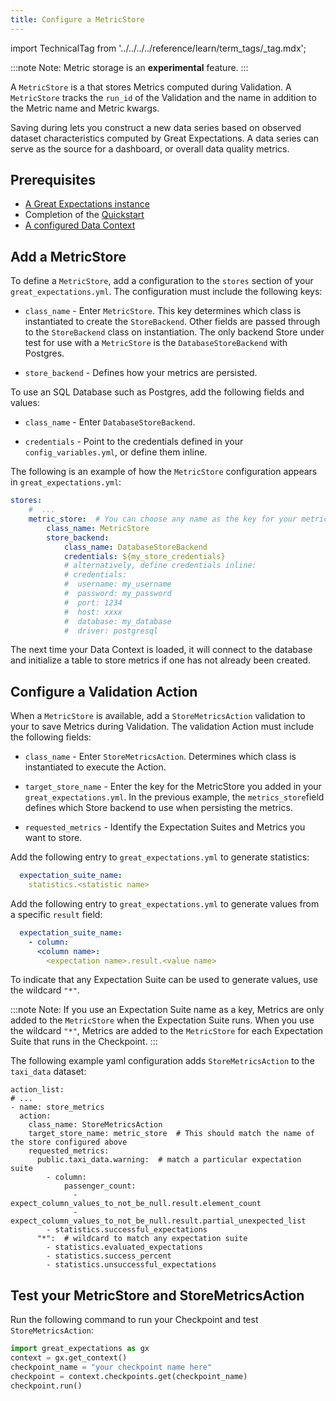 ```yaml
---
title: Configure a MetricStore
---
```

import TechnicalTag from '../../../../reference/learn/term_tags/_tag.mdx';

:::note Note:
Metric storage is an **experimental** feature.
:::

A `MetricStore` is a <TechnicalTag tag="store" text="Store" /> that stores Metrics computed during Validation. A `MetricStore` tracks the `run_id` of the Validation and the <TechnicalTag tag="expectation_suite" text="Expectation Suite" /> name in addition to the Metric name and Metric kwargs.

Saving <TechnicalTag tag="metric" text="Metrics" /> during <TechnicalTag tag="validation" text="Validation" /> lets you construct a new data series based on observed dataset characteristics computed by Great Expectations. A data series can serve as the source for a dashboard, or overall data quality metrics.

## Prerequisites

- [A Great Expectations instance](/oss/guides/setup/setup_overview.md)
- Completion of the [Quickstart](/oss/tutorials/quickstart.md)
- [A configured Data Context](/oss/guides/setup/configuring_data_contexts/instantiating_data_contexts/instantiate_data_context.md)

## Add a MetricStore

To define a `MetricStore`, add a <TechnicalTag tag="metric_store" text="Metric Store" /> configuration to the `stores` section of your `great_expectations.yml`. The configuration must include the following keys:

- `class_name` - Enter `MetricStore`. This key determines which class is instantiated to create the `StoreBackend`. Other fields are passed through to the `StoreBackend` class on instantiation. The only backend Store under test for use with a `MetricStore` is the `DatabaseStoreBackend` with Postgres.

- `store_backend` - Defines how your metrics are persisted. 

To use an SQL Database such as Postgres, add the following fields and values: 

- `class_name` - Enter `DatabaseStoreBackend`. 

- `credentials` - Point to the credentials defined in your `config_variables.yml`, or define them inline.

The following is an example of how the `MetricStore` configuration appears in `great_expectations.yml`:

```yaml
stores:
    #  ...
    metric_store:  # You can choose any name as the key for your metric store
        class_name: MetricStore
        store_backend:
            class_name: DatabaseStoreBackend
            credentials: ${my_store_credentials}
            # alternatively, define credentials inline:
            # credentials:
            #  username: my_username
            #  password: my_password
            #  port: 1234
            #  host: xxxx
            #  database: my_database
            #  driver: postgresql
```

The next time your Data Context is loaded, it will connect to the database and initialize a table to store metrics if one has not already been created.

## Configure a Validation Action

When a `MetricStore` is available, add a `StoreMetricsAction` validation <TechnicalTag tag="action" text="Action" /> to your <TechnicalTag tag="checkpoint" text="Checkpoint" /> to save Metrics during Validation. The validation Action must include the following fields:

- `class_name` - Enter `StoreMetricsAction`. Determines which class is instantiated to execute the Action.

- `target_store_name` - Enter the key for the MetricStore you added in your `great_expectations.yml`. In the previous example, the `metrics_store`field defines which Store backend to use when persisting the metrics.

- `requested_metrics` - Identify the Expectation Suites and Metrics you want to store.
  
Add the following entry to `great_expectations.yml` to generate <TechnicalTag tag="validation_result" text="Validation Result" /> statistics:

```yaml
  expectation_suite_name:
    statistics.<statistic name>
```

Add the following entry to `great_expectations.yml` to generate values from a specific <TechnicalTag tag="expectation" text="Expectation" /> `result` field:

```yaml
  expectation_suite_name:
    - column:
      <column name>:
        <expectation name>.result.<value name>
```

To indicate that any Expectation Suite can be used to generate values, use the wildcard `"*"`. 

:::note Note:
If you use an Expectation Suite name as a key, Metrics are only added to the `MetricStore` when the Expectation Suite runs. When you use the wildcard `"*"`, Metrics are added to the `MetricStore` for each Expectation Suite that runs in the Checkpoint.
:::

The following example yaml configuration adds `StoreMetricsAction` to the `taxi_data` dataset:

```
action_list:
# ...
- name: store_metrics
  action:
    class_name: StoreMetricsAction
    target_store_name: metric_store  # This should match the name of the store configured above
    requested_metrics:
      public.taxi_data.warning:  # match a particular expectation suite
        - column:
            passenger_count:
              - expect_column_values_to_not_be_null.result.element_count
              - expect_column_values_to_not_be_null.result.partial_unexpected_list
        - statistics.successful_expectations
      "*":  # wildcard to match any expectation suite
        - statistics.evaluated_expectations
        - statistics.success_percent
        - statistics.unsuccessful_expectations
```

## Test your MetricStore and StoreMetricsAction

Run the following command to run your Checkpoint and test `StoreMetricsAction`:

<!--A snippet is required for this code block.-->

```python
import great_expectations as gx
context = gx.get_context()
checkpoint_name = "your checkpoint name here"
checkpoint = context.checkpoints.get(checkpoint_name)
checkpoint.run()
```